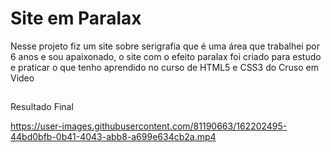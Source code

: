 # Site em Paralax

Nesse projeto fiz um site sobre serigrafia que é uma área que trabalhei por 6 anos e sou apaixonado,
o site com o efeito paralax foi criado para estudo e praticar o que tenho aprendido no curso de HTML5 e CSS3 do Cruso em Video

##

Resultado Final

https://user-images.githubusercontent.com/81190663/162202495-44bd0bfb-0b41-4043-abb8-a699e634cb2a.mp4




